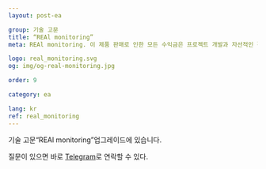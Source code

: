 ```yaml
---
layout: post-ea

group: 기술 고문 
title: “REAl monitoring”
meta: REAl monitoring. 이 제품 판매로 인한 모든 수익금은 프로젝트 개발과 자선적인 활동에 사용될 것입니다.

logo: real_monitoring.svg
og: img/og-real-monitoring.jpg

order: 9

category: ea

lang: kr
ref: real_monitoring
---
```


기술 고문“REAl monitoring”업그레이드에 있습니다.

질문이 있으면 바로 <a href="https://t.me/chutkoy" target="_blank">Telegram</a>로 연락할 수 있다.
